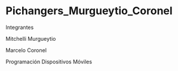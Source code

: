 # Pichangers_Murgueytio_Coronel

Integrantes

Mitchelli Murgueytio

Marcelo Coronel


Programación Dispositivos Móviles

